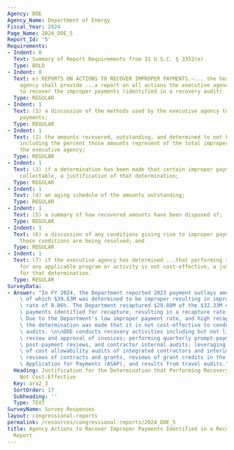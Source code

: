 ```yaml
---
Agency: DOE
Agency_Name: Department of Energy
Fiscal_Year: 2024
Page_Name: 2024_DOE_5
Report_Id: '5'
Requirements:
- Indent: 0
  Text: Summary of Report Requirements from 31 U.S.C. § 3352(e)
  Type: BOLD
- Indent: 0
  Text: e) REPORTS ON ACTIONS TO RECOVER IMPROPER PAYMENTS.—... the head of the executive
    agency shall provide ...a report on all actions the executive agency is taking
    to recover the improper payments (identified in a recovery audit) ..including—
  Type: REGULAR
- Indent: 1
  Text: (1) a discussion of the methods used by the executive agency to recover improper
    payments;
  Type: REGULAR
- Indent: 1
  Text: (2) the amounts recovered, outstanding, and determined to not be collectable,
    including the percent those amounts represent of the total improper payments of
    the executive agency;
  Type: REGULAR
- Indent: 1
  Text: (3) if a determination has been made that certain improper payments are not
    collectable, a justification of that determination;
  Type: REGULAR
- Indent: 1
  Text: (4) an aging schedule of the amounts outstanding;
  Type: REGULAR
- Indent: 1
  Text: (5) a summary of how recovered amounts have been disposed of;
  Type: REGULAR
- Indent: 1
  Text: (6) a discussion of any conditions giving rise to improper payments and how
    those conditions are being resolved; and
  Type: REGULAR
- Indent: 1
  Text: (7) if the executive agency has determined ...that performing recovery audits
    for any applicable program or activity is not cost-effective, a justification
    for that determination.
  Type: REGULAR
SurveyData:
- Answer: "In FY 2024, the Department reported 2023 payment outlays amount of $62.19B,\
    \ of which $39.63M was determined to be improper resulting in improper payment\
    \ rate of 0.06%. The Department recaptured $29.88M of the $32.33M of the improper\
    \ payments identified for recapture, resulting in a recapture rate of 92.40%.\
    \ Due to the Department's low improper payment rate, and high recapture rate,\
    \ the determination was made that it is not cost-effective to conduct recovery\
    \ audits. \n\nDOE conducts recovery activities including but not limited to prepayment\
    \ review and approval of invoices; performing quarterly prompt-payment reviews,\
    \ post-payment reviews, and contractor internal audits; leveraging the results\
    \ of cost allowability audits of integrated contractors and interim and close-out\
    \ reviews of contracts and grants, reviews of grant credits in the Automated Standard\
    \ Application for Payments (ASAP), and results from travel audits."
  Heading: Justification for the Determination that Performing Recovery Audits are
    Not Cost-Effective
  Key: ara2_3
  SortOrder: 17
  Subheading: ''
  Type: TEXT
SurveyName: Survey Responses
layout: congressional-reports
permalink: /resources/congressional-reports/2024_DOE_5
title: Agency Actions to Recover Improper Payments Identified in a Recovery Audit
  Report
---
```


